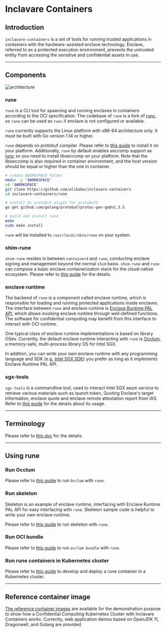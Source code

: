 # Inclavare Containers

## Introduction
`inclavare-containers` is a set of tools for running trusted applications in containers with the hardware-assisted enclave technology. Enclave, referred to as a protected execution environment, prevents the untrusted entity from accessing the sensitive and confidential assets in use.

---

## Components
![architecture](design/architecture.png)

### rune
`rune` is a CLI tool for spawning and running enclaves in containers according to the OCI specification. The codebase of `rune` is a fork of [runc](https://github.com/opencontainers/runc), so `rune` can be used as `runc` if enclave is not configured or available.

`rune` currently supports the Linux platform with x86-64 architecture only. It must be built with Go version 1.14 or higher.

`rune` depends on protobuf compiler. Please refer to [this guide](https://github.com/protocolbuffers/protobuf#protocol-compiler-installation) to install it on your platform. Additionally, `rune` by default enables seccomp support as [runc](https://github.com/opencontainers/runc#building) so you need to install libseccomp on your platform. Note that the libseccomp is also required in container environment, and the host version should be equal or higher than the one in container.

```bash
# create $WORKSPACE folder
mkdir -p "$WORKSPACE"
cd "$WORKSPACE"
git clone https://github.com/alibaba/inclavare-containers
cd inclavare-containers/rune

# install Go protobuf plugin for protobuf3
go get github.com/golang/protobuf/protoc-gen-go@v1.3.5

# build and install rune
make
sudo make install
```

`rune` will be installed to `/usr/local/sbin/rune` on your system.

### shim-rune
`shim-rune` resides in between `containerd` and `rune`, conducting enclave signing and management beyond the normal `shim` basis. `shim-rune` and `rune` can compose a basic enclave containerization stack for the cloud-native ecosystem. Please refer to [this guide](https://github.com/alibaba/inclavare-containers/blob/master/shim/README.md) for the details.

### enclave runtime
The backend of `rune` is a component called enclave runtime, which is responsible for loading and running protected applications inside enclaves. The interface between `rune` and enclave runtime is [Enclave Runtime PAL API](https://github.com/alibaba/inclavare-containers/blob/master/rune/libenclave/internal/runtime/pal/spec.md), which allows invoking enclave runtime through well-defined functions. The software for confidential computing may benefit from this interface to interact with OCI runtime.

One typical class of enclave runtime implementations is based on library OSes. Currently, the default enclave runtime interacting with `rune` is [Occlum](https://github.com/occlum/occlum), a memory-safe, multi-process library OS for Intel SGX.

In addition, you can write your own enclave runtime with any programming language and SDK (e.g, [Intel SGX SDK](https://github.com/intel/linux-sgx)) you prefer as long as it implements Enclave Runtime PAL API.

### sgx-tools
`sgx-tools` is a commandline tool, used to interact Intel SGX aesm service to retrieve various materials such as launch token, Quoting Enclave's target information, enclave quote and enclave remote attestation report from IAS. Refer to [this guide](https://github.com/alibaba/inclavare-containers/blob/master/sgx-tools/README.md) for the details about its usage.

---

## Terminology 
Please refer to [this doc](https://github.com/alibaba/inclavare-containers/blob/master/docs/terminology.md) for the details.

---

## Using rune
### Run Occlum
Please refer to [this guide](https://github.com/alibaba/inclavare-containers/blob/master/docs/running_rune_with_occlum.md) to run `Occlum` with `rune`.

### Run skeleton
Skeleton is an example of enclave runtime, interfacing with Enclave Runtime PAL API for easy interfacing with `rune`.  Skeleton sample code is helpful to write your own enclave runtime.

Please refer to [this guide](https://github.com/alibaba/inclavare-containers/blob/master/rune/libenclave/internal/runtime/pal/skeleton/README.md) to run skeleton with `rune`.

### Run OCI bundle
Please refer to [this guide](https://github.com/alibaba/inclavare-containers/blob/master/docs/running_rune_with_occlum_bundle.md) to run `occlum bundle` with `rune`.

### Run rune containers in Kubernetes cluster
Please refer to [this guide](docs/develop_and_deploy_hello_world_application_in_kubernetes_cluster.md) to develop and deploy a rune container in a Kubernetes cluster.

---

## Reference container image
[The reference container images](https://hub.docker.com/u/inclavarecontainers) are available for the demonstration purpose to show how a Confidential Computing Kubernetes Cluster with Inclavare Containers works. Currently, web application demos based on OpenJDK 11, Dragonwell, and Golang are provided.

